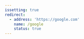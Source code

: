 ```yaml
---
issetting: true
redirect:
  - address: 'https://google.com'
    name: /google
    status: true
---
```

